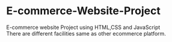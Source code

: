 # E-commerce-Website-Project
E-commerce  website Project using HTML,CSS and JavaScript<br>
There are different facilities same as other ecommerce platform.<br>
